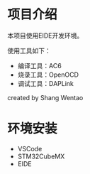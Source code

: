 <!--
 * @Date: 2023-08-31 15:28:26
 * @LastEditors: ShangWentao shangwentao
 * @LastEditTime: 2023-08-31 15:58:30
 * @FilePath: \ebike-positioning\firmware\README.md
-->
# 项目介绍

本项目使用EIDE开发环境。

使用工具如下：

- 编译工具：AC6
- 烧录工具：OpenOCD
- 调试工具：DAPLink

created by Shang Wentao

# 环境安装

- VSCode
- STM32CubeMX
- EIDE

